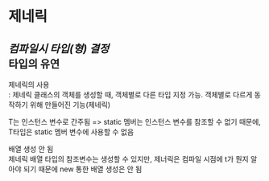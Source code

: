 # 제네릭

_컴파일시 타입(형) 결정_
<BR>타입의 유연
----

제네릭의 사용
<br>: 제네릭 클래스의 객체를 생성할 때, 객체별로 다른 타입 지정 가능. 객체별로 다르게 동작하기 위해 만들어진 기능(제네릭)

T는 인스턴스 변수로 간주됨 => static 멤버는 인스턴스 변수를 참조할 수 없기 때문에, T타입은 static 멤버 변수에 사용할 수 없음

배열 생성 안 됨
<br> 제네릭 배열 타입의 참조변수는 생성할 수 있지만, 제너릭은 컴파일 시점에 t가 뭔지 알아야 되기 때문에 new 통한 배열 생성은 안 됨

